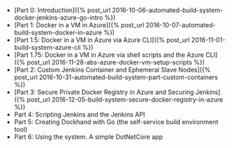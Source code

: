 * [Part 0: Introduction]({% post_url 2016-10-06-automated-build-system-docker-jenkins-azure-go-intro %})
* [Part 1: Docker in a VM in Azure]({% post_url 2016-10-07-automated-build-system-docker-in-azure %})
* [Part 1.5: Docker in a VM in Azure via Azure CLI]({% post_url 2016-11-01-build-system-azure-cli %})
* [Part 1.75: Docker in a VM in Azure via shell scripts and the Azure CLI]({% post_url 2016-11-28-abs-azure-docker-vm-setup-scripts %}) 
* [Part 2: Custom Jenkins Container and Ephemeral Slave Nodes]({% post_url 2016-10-31-automated-build-system-part-custom-containers %})
* [Part 3: Secure Private Docker Registry in Azure and Securing Jenkins]({% post_url 2016-12-05-build-system-secure-docker-registry-in-azure %})
* Part 4: Scripting Jenkins and the Jenkins API
* Part 5: Creating Dockhand with Go (the self-service build environment tool)
* Part 6: Using the system. A simple DotNetCore app   